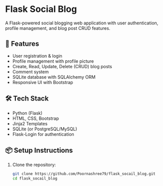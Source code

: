 # Flask Social Blog

A Flask-powered social blogging web application with user authentication, profile management, and blog post CRUD features.

## 🚀 Features
- User registration & login
- Profile management with profile picture
- Create, Read, Update, Delete (CRUD) blog posts
- Comment system
- SQLite database with SQLAlchemy ORM
- Responsive UI with Bootstrap

## 🛠 Tech Stack
- Python (Flask)
- HTML, CSS, Bootstrap
- Jinja2 Templates
- SQLite (or PostgreSQL/MySQL)
- Flask-Login for authentication

## 📦 Setup Instructions
1. Clone the repository:
   ```bash
   git clone https://github.com/Poornashree79/flask_socail_blog.git
   cd flask_socail_blog
